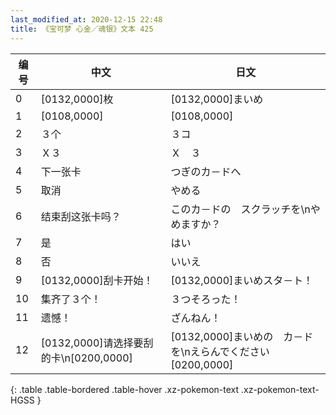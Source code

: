```yaml
---
last_modified_at: 2020-12-15 22:48
title: 《宝可梦 心金／魂银》文本 425
---
```

| 编号 | 中文 | 日文 |
| ---- | ---- | ---- |
| 0 | [0132,0000]枚 | [0132,0000]まいめ |
| 1 | [0108,0000] | [0108,0000] |
| 2 | ３个 | ３コ |
| 3 | Ｘ３ | Ｘ　３ |
| 4 | 下一张卡 | つぎのカ－ドへ |
| 5 | 取消 | やめる |
| 6 | 结束刮这张卡吗？ | このカ－ドの　スクラッチを\nやめますか？ |
| 7 | 是 | はい |
| 8 | 否 | いいえ |
| 9 | [0132,0000]刮卡开始！ | [0132,0000]まいめスタ－ト！ |
| 10 | 集齐了３个！ | ３つそろった！ |
| 11 | 遗憾！ | ざんねん！ |
| 12 | [0132,0000]请选择要刮的卡\n[0200,0000] | [0132,0000]まいめの　カ－ドを\nえらんでください[0200,0000] |
{: .table .table-bordered .table-hover .xz-pokemon-text .xz-pokemon-text-HGSS }